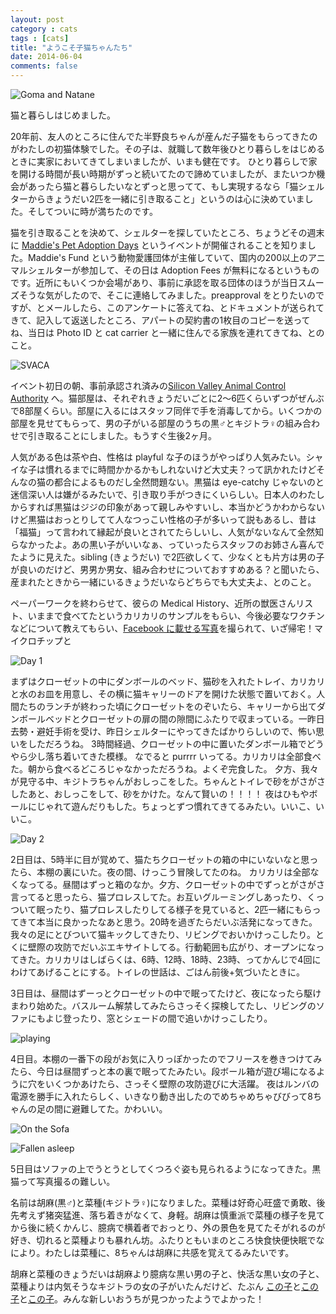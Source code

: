 ```yaml
---
layout: post
category : cats
tags : [cats]
title: "ようこそ子猫ちゃんたち"
date: 2014-06-04
comments: false
---
```


![Goma and Natane](https://lh4.googleusercontent.com/uIk2ooFq2zRJwps5ilg4K688YTobK0RhtXXBUxQqBIRK=w620-h465-no)

猫と暮らしはじめました。

20年前、友人のところに住んでた半野良ちゃんが産んだ子猫をもらってきたのがわたしの初猫体験でした。その子は、就職して数年後ひとり暮らしをはじめるときに実家においてきてしまいましたが、いまも健在です。
ひとり暮らしで家を開ける時間が長い時期がずっと続いてたので諦めていましたが、またいつか機会があったら猫と暮らしたいなとずっと思ってて、もし実現するなら「猫シェルターからきょうだい2匹を一緒に引き取ること」というのは心に決めていました。そしてついに時が満ちたのです。

猫を引き取ることを決めて、シェルターを探していたところ、ちょうどその週末に [Maddie's Pet Adoption Days](http://adopt.maddiesfund.org/) というイベントが開催されることを知りました。Maddie's Fund という動物愛護団体が主催していて、国内の200以上のアニマルシェルターが参加して、その日は Adoption Fees が無料になるというものです。近所にもいくつか会場があり、事前に承認を取る団体のほうが当日スムーズそうな気がしたので、そこに連絡してみました。preapproval をとりたいのですが、とメールしたら、このアンケートに答えてね、とドキュメントが送られてきて、記入して返送したところ、アパートの契約書の1枚目のコピーを送ってね、当日は Photo ID と cat carrier と一緒に住んでる家族を連れてきてね、とのこと。

![SVACA](https://lh3.googleusercontent.com/-HZYKSnkX9lA/U5YuGJqoEaI/AAAAAAACG94/9BsTF30xHQM/w620-h465-no/P1170716.JPG)

イベント初日の朝、事前承認され済みの[Silicon Valley Animal Control Authority](http://svaca.com/index.aspx?page=2401) へ。猫部屋は、それぞれきょうだいごとに2〜6匹くらいずつがぜんぶで8部屋くらい。部屋に入るにはスタッフ同伴で手を消毒してから。いくつかの部屋を見せてもらって、男の子がいる部屋のうちの黒♂とキジトラ♀の組み合わせで引き取ることにしました。もうすぐ生後2ヶ月。

人気がある色は茶や白、性格は playful な子のほうがやっぱり人気みたい。シャイな子は慣れるまでに時間かかるかもしれないけど大丈夫？って訊かれたけどそんなの猫の都合によるものだし全然問題ない。黒猫は eye-catchy じゃないのと迷信深い人は嫌がるみたいで、引き取り手がつきにくいらしい。日本人のわたしからすれば黒猫はジジの印象があって親しみやすいし、本当かどうかわからないけど黒猫はおっとりしてて人なつっこい性格の子が多いって説もあるし、昔は「福猫」って言われて縁起が良いとされてたらしいし、人気がないなんて全然知らなかったよ。あの黒い子がいいなぁ、っていったらスタッフのお姉さん喜んでたように見えた。sibling (きょうだい) で2匹欲しくて、少なくとも片方は男の子が良いのだけど、男男か男女、組み合わせについておすすめある？と聞いたら、産まれたときから一緒にいるきょうだいならどちらでも大丈夫よ、とのこと。

ペーパーワークを終わらせて、彼らの Medical History、近所の獣医さんリスト、いままで食べてたというカリカリのサンプルをもらい、今後必要なワクチンなどについて教えてもらい、[Facebook に載せる写真](https://www.facebook.com/SVACAPETS/photos/a.112952802057.99059.45543427057/10152158179662058/?type=1)を撮られて、いざ帰宅！マイクロチップと

![Day 1](https://lh3.googleusercontent.com/-Dwopw2ju1Mw/U4paQF50StI/AAAAAAACGJI/WJecwc1HawY/w620-h465-no/14+-+1)

まずはクローゼットの中にダンボールのベッド、猫砂を入れたトレイ、カリカリと水のお皿を用意し、その横に猫キャリーのドアを開けた状態で置いておく。人間たちのランチが終わった頃にクローゼットをのぞいたら、キャリーから出てダンボールベッドとクローゼットの扉の間の隙間にふたりで収まっている。一昨日去勢・避妊手術を受け、昨日シェルターにやってきたばかりらしいので、怖い思いをしただろうね。
3時間経過、クローゼットの中に置いたダンボール箱でどうやら少し落ち着いてきた模様。 なでると purrrr いってる。カリカリは全部食べた。朝から食べるどころじゃなかっただろうね。よくぞ完食した。
夕方、我々が見守る中、キジトラちゃんがおしっこをした。ちゃんとトイレで砂をがさがさしたあと、おしっこをして、砂をかけた。なんて賢いの！！！！
夜はひもやボールにじゃれて遊んだりもした。ちょっとずつ慣れてきてるみたい。いいこ、いいこ。

![Day 2](https://lh5.googleusercontent.com/-8wWyYudf9rU/U4vBhpBXD8I/AAAAAAACGJI/BMIt761w-8w/w760-h570-no/14+-+3)

2日目は、5時半に目が覚めて、猫たちクローゼットの箱の中にいないなと思ったら、本棚の裏にいた。夜の間、けっこう冒険してたのね。 カリカリは全部なくなってる。昼間はずっと箱のなか。夕方、クローゼットの中でずっとがさがさ言ってると思ったら、猫プロレスしてた。お互いグルーミングしあったり、くっついて眠ったり、猫プロレスしたりしてる様子を見ていると、2匹一緒にもらってきて本当に良かったなあと思う。20時を過ぎたらだいぶ活発になってきた。我々の足にとびついて猫キックしてきたり、リビングでおいかけっこしたり。とくに壁際の攻防でだいぶエキサイトしてる。行動範囲も広がり、オープンになってきた。カリカリはしばらくは、6時、12時、18時、23時、ってかんじで4回にわけてあげることにする。トイレの世話は、ごはん前後+気づいたときに。


3日目は、昼間はずーっとクローゼットの中で眠ってたけど、夜になったら駆けまわり始めた。バスルーム解禁してみたらさっそく探検してたし、リビングのソファにもよじ登ったり、窓とシェードの間で追いかけっこしたり。

![playing](https://lh5.googleusercontent.com/-cfHeR8lNwao/U46la_fn9lI/AAAAAAACGJI/xvFSqIk9CwE/w620-h465-no/P1170864.JPG)

4日目。本棚の一番下の段がお気に入りっぽかったのでフリースを巻きつけてみたら、今日は昼間ずっと本の裏で眠ってたみたい。段ボール箱が遊び場になるように穴をいくつかあけたら、さっそく壁際の攻防遊びに大活躍。
夜はルンバの電源を勝手に入れたらしく、いきなり動き出したのでめちゃめちゃびびって8ちゃんの足の間に避難してた。かわいい。

![On the Sofa](https://lh3.googleusercontent.com/-e-L8E2bk2nw/U4-_ysmtVSI/AAAAAAACGJI/ob27MGjtLZQ/w620-h465-no/P1170956.JPG)

![Fallen asleep](https://lh4.googleusercontent.com/-if-XTjtxGis/U4-_2R9zMAI/AAAAAAACGJc/OybVnp3ojlY/w620-h465-no/P1170955.JPG)

5日目はソファの上でうとうとしてくつろぐ姿も見られるようになってきた。黒猫って写真撮るの難しい。

名前は胡麻(黒♂)と菜種(キジトラ♀)になりました。菜種は好奇心旺盛で勇敢、後先考えず猪突猛進、落ち着きがなくて、身軽。胡麻は慎重派で菜種の様子を見てから後に続くかんじ、臆病で横着者でおっとり、外の景色を見てたそがれるのが好き、切れると菜種よりも暴れん坊。ふたりともいまのところ快食快便快眠でなにより。わたしは菜種に、8ちゃんは胡麻に共感を覚えてるみたいです。

胡麻と菜種のきょうだいは胡麻より臆病な黒い男の子と、快活な黒い女の子と、菜種よりは内気そうなキジトラの女の子がいたんだけど、たぶん
[この子](https://www.facebook.com/SVACAPETS/photos/pb.45543427057.-2207520000.1402352558./10152158576717058/?type=3&theater)と[この子](https://www.facebook.com/SVACAPETS/photos/a.10152161185482058.1073741902.45543427057/10152161189642058/?type=3&theater)と[この子](https://www.facebook.com/SVACAPETS/photos/a.10152161185482058.1073741902.45543427057/10152161190657058/?type=3&theater)。みんな新しいおうちが見つかったようでよかった！


